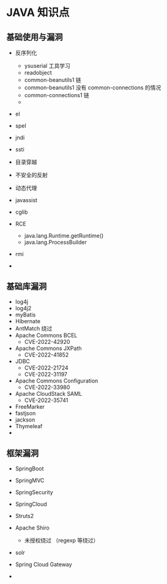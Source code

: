 # JAVA 知识点

## 基础使用与漏洞

- 反序列化
  - ysuserial 工具学习
  - readobject
  - common-beanutils1 链
  - common-beanutils1 没有 common-connections 的情况
  - common-connections1 链
  - 
- el 
- spel
- jndi
- ssti
- 目录穿越
- 不安全的反射
- 动态代理
- javassist
- cglib
- RCE
  - java.lang.Runtime.getRuntime()
  - java.lang.ProcessBuilder

- rmi
- 



## 基础库漏洞

- log4j
- log4j2
- myBatis
- Hibernate
- AntMatch 绕过
- Apache Commons BCEL
  - CVE-2022-42920
- Apache Commons JXPath
  - CVE-2022-41852
- JDBC
  - CVE-2022-21724
  - CVE-2022-31197
- Apache Commons Configuration
  - CVE-2022-33980
- Apache CloudStack SAML
  - CVE-2022-35741
- FreeMarker
- fastjson
- jackson
- Thymeleaf
- 



## 框架漏洞

- SpringBoot
- SpringMVC
- SpringSecurity
- SpringCloud
- Struts2
- Apache Shiro
  - 未授权绕过 （regexp 等绕过）

- solr
- Spring Cloud Gateway
- 











